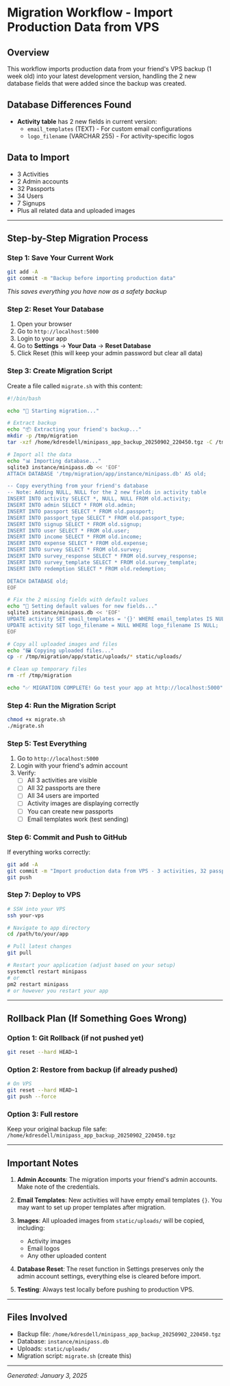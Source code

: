 # Migration Workflow - Import Production Data from VPS

## Overview
This workflow imports production data from your friend's VPS backup (1 week old) into your latest development version, handling the 2 new database fields that were added since the backup was created.

## Database Differences Found
- **Activity table** has 2 new fields in current version:
  - `email_templates` (TEXT) - For custom email configurations
  - `logo_filename` (VARCHAR 255) - For activity-specific logos

## Data to Import
- 3 Activities
- 2 Admin accounts  
- 32 Passports
- 34 Users
- 7 Signups
- Plus all related data and uploaded images

---

## Step-by-Step Migration Process

### Step 1: Save Your Current Work
```bash
git add -A
git commit -m "Backup before importing production data"
```
*This saves everything you have now as a safety backup*

### Step 2: Reset Your Database
1. Open your browser
2. Go to `http://localhost:5000`
3. Login to your app
4. Go to **Settings** → **Your Data** → **Reset Database**
5. Click Reset (this will keep your admin password but clear all data)

### Step 3: Create Migration Script
Create a file called `migrate.sh` with this content:

```bash
#!/bin/bash

echo "🚀 Starting migration..."

# Extract backup
echo "📦 Extracting your friend's backup..."
mkdir -p /tmp/migration
tar -xzf /home/kdresdell/minipass_app_backup_20250902_220450.tgz -C /tmp/migration/

# Import all the data
echo "📊 Importing database..."
sqlite3 instance/minipass.db << 'EOF'
ATTACH DATABASE '/tmp/migration/app/instance/minipass.db' AS old;

-- Copy everything from your friend's database
-- Note: Adding NULL, NULL for the 2 new fields in activity table
INSERT INTO activity SELECT *, NULL, NULL FROM old.activity;
INSERT INTO admin SELECT * FROM old.admin;
INSERT INTO passport SELECT * FROM old.passport;
INSERT INTO passport_type SELECT * FROM old.passport_type;
INSERT INTO signup SELECT * FROM old.signup;
INSERT INTO user SELECT * FROM old.user;
INSERT INTO income SELECT * FROM old.income;
INSERT INTO expense SELECT * FROM old.expense;
INSERT INTO survey SELECT * FROM old.survey;
INSERT INTO survey_response SELECT * FROM old.survey_response;
INSERT INTO survey_template SELECT * FROM old.survey_template;
INSERT INTO redemption SELECT * FROM old.redemption;

DETACH DATABASE old;
EOF

# Fix the 2 missing fields with default values
echo "🔧 Setting default values for new fields..."
sqlite3 instance/minipass.db << 'EOF'
UPDATE activity SET email_templates = '{}' WHERE email_templates IS NULL;
UPDATE activity SET logo_filename = NULL WHERE logo_filename IS NULL;
EOF

# Copy all uploaded images and files
echo "🖼️ Copying uploaded files..."
cp -r /tmp/migration/app/static/uploads/* static/uploads/

# Clean up temporary files
rm -rf /tmp/migration

echo "✅ MIGRATION COMPLETE! Go test your app at http://localhost:5000"
```

### Step 4: Run the Migration Script
```bash
chmod +x migrate.sh
./migrate.sh
```

### Step 5: Test Everything
1. Go to `http://localhost:5000`
2. Login with your friend's admin account
3. Verify:
   - [ ] All 3 activities are visible
   - [ ] All 32 passports are there
   - [ ] All 34 users are imported
   - [ ] Activity images are displaying correctly
   - [ ] You can create new passports
   - [ ] Email templates work (test sending)

### Step 6: Commit and Push to GitHub
If everything works correctly:
```bash
git add -A
git commit -m "Import production data from VPS - 3 activities, 32 passports, 34 users"
git push
```

### Step 7: Deploy to VPS
```bash
# SSH into your VPS
ssh your-vps

# Navigate to app directory
cd /path/to/your/app

# Pull latest changes
git pull

# Restart your application (adjust based on your setup)
systemctl restart minipass
# or
pm2 restart minipass
# or however you restart your app
```

---

## Rollback Plan (If Something Goes Wrong)

### Option 1: Git Rollback (if not pushed yet)
```bash
git reset --hard HEAD~1
```

### Option 2: Restore from backup (if already pushed)
```bash
# On VPS
git reset --hard HEAD~1
git push --force
```

### Option 3: Full restore
Keep your original backup file safe: `/home/kdresdell/minipass_app_backup_20250902_220450.tgz`

---

## Important Notes

1. **Admin Accounts**: The migration imports your friend's admin accounts. Make note of the credentials.

2. **Email Templates**: New activities will have empty email templates `{}`. You may want to set up proper templates after migration.

3. **Images**: All uploaded images from `static/uploads/` will be copied, including:
   - Activity images
   - Email logos
   - Any other uploaded content

4. **Database Reset**: The reset function in Settings preserves only the admin account settings, everything else is cleared before import.

5. **Testing**: Always test locally before pushing to production VPS.

---

## Files Involved
- Backup file: `/home/kdresdell/minipass_app_backup_20250902_220450.tgz`
- Database: `instance/minipass.db`
- Uploads: `static/uploads/`
- Migration script: `migrate.sh` (create this)

---

*Generated: January 3, 2025*